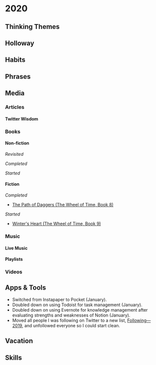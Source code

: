 # 2020

## Thinking Themes

## Holloway

## Habits

## Phrases

## Media

### Articles

#### Twitter Wisdom

### Books

#### Non-fiction

*Revisited*

*Completed*

*Started*

#### Fiction

*Completed*
- [The Path of Daggers (The Wheel of Time, Book 8)](https://www.amazon.com/Path-Daggers-Eight-Wheel-Other-ebook/dp/B003H4I44K/)

*Started*
- [Winter's Heart (The Wheel of Time, Book 9)](https://www.amazon.com/Winters-Heart-Wheel-Time-Book/dp/081257558X)

### Music

#### Live Music

#### Playlists

### Videos

## Apps & Tools
- Switched from Instapaper to Pocket (January).
- Doubled down on using Todoist for task management (January).
- Doubled down on using Evernote for knowledge management after evaluating strengths and weaknesses of Notion (January).
- Moved all people I was following on Twitter to a new list, [Following—2019](https://twitter.com/SparksZilla/lists/following-2019), and unfollowed everyone so I could start clean.

## Vacation

## Skills

